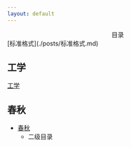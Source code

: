 ```yaml
---
layout: default
---
```


<center>目录</center>
[标准格式](./posts/标准格式.md)

## 工学

[工学](./posts/工学/工学.md)

## 春秋

- [春秋](./posts/春秋/论语.md)
	- 二级目录




